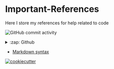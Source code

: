 # Important-References
Here I store my references for help related to code

![GitHub commit activity](https://img.shields.io/github/commit-activity/w/r-a-j/Important-References)

<details>
  <summary>:zap: Github </summary>
 
<!--START_SECTION:activity-->
- [Github Badges](https://shields.io/badges)
<!--END_SECTION:activity-->

</details>

- [Markdown syntax](https://www.markdownguide.org/basic-syntax/)

[![cookiecutter](https://assets.website-files.com/6189495a8f80ad3e20ebcf60/618e86f4d53488d751cb2fc9_logo%20(29).svg)](https://www.cookiecutter.io/templates)
